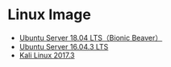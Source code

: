 # Linux Image

* [Ubuntu Server 18.04 LTS（Bionic Beaver）](http://releases.ubuntu.com/18.04/)
* [Ubuntu Server 16.04.3 LTS](https://www.ubuntu.com/download/server/thank-you?version=16.04.3&architecture=amd64 "Ubuntu Server 16.04.3 LTS")
* [Kali Linux 2017.3](https://images.offensive-security.com/virtual-images/kali-linux-2017.3-vbox-amd64.torrent "Kali Linux 2017.3")



